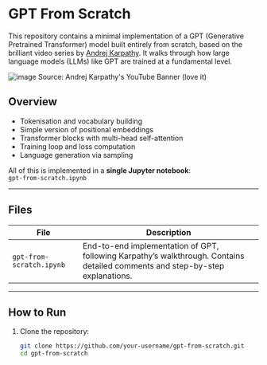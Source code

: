 # GPT From Scratch

This repository contains a minimal implementation of a GPT (Generative Pretrained Transformer) model built entirely from scratch, based on the brilliant video series by [Andrej Karpathy](https://www.youtube.com/@AndrejKarpathy). It walks through how large language models (LLMs) like GPT are trained at a fundamental level.

![image](https://github.com/user-attachments/assets/04c0757c-82c2-4af3-83cc-7c44bd6cd474)
Source: Andrej Karpathy's YouTube Banner (love it)


## Overview

- Tokenisation and vocabulary building
- Simple version of positional embeddings
- Transformer blocks with multi-head self-attention
- Training loop and loss computation
- Language generation via sampling

All of this is implemented in a **single Jupyter notebook**:  
`gpt-from-scratch.ipynb`

---

## Files

| File | Description |
|------|-------------|
| `gpt-from-scratch.ipynb` | End-to-end implementation of GPT, following Karpathy’s walkthrough. Contains detailed comments and step-by-step explanations. |

---

## How to Run

1. Clone the repository:

   ```bash
   git clone https://github.com/your-username/gpt-from-scratch.git
   cd gpt-from-scratch
